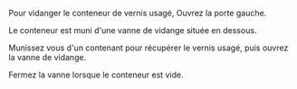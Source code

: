 Pour vidanger le conteneur de vernis usagé, Ouvrez la porte gauche.

Le conteneur est muni d'une vanne de vidange située en dessous.

Munissez vous d'un contenant pour récupérer le vernis usagé, puis ouvrez la vanne de vidange.

Fermez la vanne lorsque le conteneur est vide.
